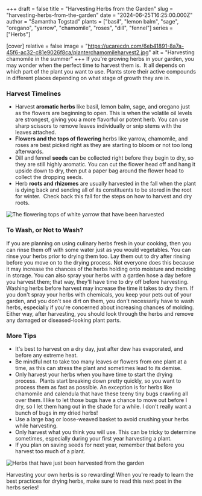 +++
draft = false
title = "Harvesting Herbs from the Garden"
slug = "harvesting-herbs-from-the-garden"
date = "2024-06-25T16:25:00.000Z"
author = "Samantha Togstad"
plants = ["basil", "lemon balm", "sage", "oregano", "yarrow", "chamomile", "roses", "dill", "fennel"]
series = ["Herbs"]

[cover]
relative = false
image = "https://ucarecdn.com/6eb41891-8a7a-45f6-ac32-c81e9026f8ca/planterchamomileharvest2.jpg"
alt = "Harvesting chamomile in the summer"
+++
If you're growing herbs in your garden, you may wonder when the perfect time to harvest them is.  It all depends on which part of the plant you want to use. Plants store their active compounds in different places depending on what stage of growth they are in.

### Harvest Timelines

* Harvest **aromatic herbs** like basil, lemon balm, sage, and oregano just as the flowers are beginning to open. This is when the volatile oil levels are strongest, giving you a more flavorful or potent herb. You can use sharp scissors to remove leaves individually or snip stems with the leaves attached. 
* **Flowers and the tops of flowering** herbs like yarrow, chamomile, and roses are best picked right as they are starting to bloom or not too long afterwards.
* Dill and fennel **seeds** can be collected right before they begin to dry, so they are still highly aromatic. You can cut the flower head off and hang it upside down to dry, then put a paper bag around the flower head to collect the dropping seeds.
* Herb **roots and rhizomes** are usually harvested in the fall when the plant is dying back and sending all of its constituents to be stored in the root for winter.  Check back this fall for the steps on how to harvest and dry roots.

![The flowering tops of white yarrow that have been harvested](https://ucarecdn.com/8bf970b2-f7ad-4977-bd91-086972f33986/-/preview/-/rotate/90/planteryarrow.JPEG "The flowering tops of white yarrow")

### To Wash, or Not to Wash?

If you are planning on using culinary herbs fresh in your cooking, then you can rinse them off with some water just as you would vegetables. You can rinse your herbs prior to drying them too. Lay them out to dry after rinsing before you move on to the drying process. Not everyone does this because it may increase the chances of the herbs holding onto moisture and molding in storage. You can also spray your herbs with a garden hose a day before you harvest them; that way, they'll have time to dry off before harvesting. Washing herbs before harvest may increase the time it takes to dry them. If you don't spray your herbs with chemicals, you keep your pets out of your garden, and you don't see dirt on them, you don't necessarily have to wash herbs, especially if you're concerned about increasing chances of molding. Either way, after harvesting, you should look through the herbs and remove any damaged or diseased-looking plant parts. 

### More Tips

* It's best to harvest on a dry day, just after dew has evaporated, and before any extreme heat. 
* Be mindful not to take too many leaves or flowers from one plant at a time, as this can stress the plant and sometimes lead to its demise. 
* Only harvest your herbs when you have time to start the drying process.  Plants start breaking down pretty quickly, so you want to process them as fast as possible. An exception is for herbs like chamomile and calendula that have these teeny tiny bugs crawling all over them. I like to let those bugs have a chance to move out before I dry, so I let them hang out in the shade for a while. I don't really want a bunch of bugs in my dried herbs!
* Use a large bag or loose-weaved basket to avoid crushing your herbs while harvesting. 
* Only harvest what you think you will use.  This can be tricky to determine sometimes, especially during your first year harvesting a plant.  
* If you plan on saving seeds for next year, remember that before you harvest too much of a plant. 

![Herbs that have just been harvested from the garden](https://ucarecdn.com/e86c6222-8449-4a4e-b662-edabc326e136/planterherbharvest.JPEG)

Harvesting your own herbs is so rewarding!  When you're ready to learn the best practices for drying herbs, make sure to read this next post in the herbs series!
